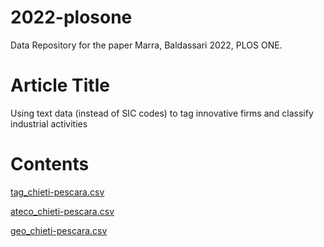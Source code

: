 # 2022-plosone
Data Repository for the paper Marra, Baldassari 2022, PLOS ONE.

# Article Title
Using text data (instead of SIC codes) to tag innovative firms and classify industrial activities

# Contents
[tag_chieti-pescara.csv](https://github.com/cbaldassari/2022-plosone/files/7807924/tag_chieti-pescara.csv)

[ateco_chieti-pescara.csv](https://github.com/cbaldassari/2022-plosone/files/7807906/ateco_chieti-pescara.csv)

[geo_chieti-pescara.csv](https://github.com/cbaldassari/2022-plosone/files/7807887/geo_chieti-pescara.csv)


